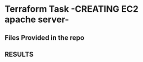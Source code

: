 # **Terraform Task -CREATING EC2 apache server-**
## **Files Provided in the repo**
## RESULTS
![]()
![]()
